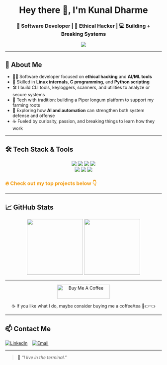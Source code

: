 <h1 align="center">Hey there 👋, I'm Kunal Dharme</h1>
<h3 align="center">🚀 Software Developer | 🧠 Ethical Hacker | 💻 Building + Breaking Systems</h3>

<p align="center">
  <img src="https://readme-typing-svg.demolab.com?font=Fira+Code&pause=1000&color=00FEEF&width=600&lines=Building+real-world+tools+with+C+%26+Bash;Ethical+Hacking+%7C+Linux+%7C+Open+Source+Dev;Breaking+and+making+things+is+how+I+learn!" />
</p>

---

## 🧠 About Me

- 👨‍💻 Software developer focused on **ethical hacking** and **AI/ML tools**
- 🐧 Skilled in **Linux internals**, **C programming**, and **Python scripting**
- 🛠️ I build CLI tools, keyloggers, scanners, and utilities to analyze or secure systems
- 🌾 Tech with tradition: building a Piper longum platform to support my farming roots
- 🚀 Exploring how **AI and automation** can strengthen both system defense and offense
- ☕ Fueled by curiosity, passion, and breaking things to learn how they work

---

## 🛠️ Tech Stack & Tools

<p align="center">
  <img src="https://img.shields.io/badge/-C-00599C?style=flat&logo=c" />
  <img src="https://img.shields.io/badge/-Python-3776AB?style=flat&logo=python" />
  <img src="https://img.shields.io/badge/-Bash-4EAA25?style=flat&logo=gnubash" />
  <img src="https://img.shields.io/badge/-Java-007396?style=flat&logo=java&logoColor=white" />
  <br/>
  <img src="https://img.shields.io/badge/-Linux-FCC624?style=flat&logo=linux" />
  <img src="https://img.shields.io/badge/-Git-F05032?style=flat&logo=git" />
  <img src="https://img.shields.io/badge/-VSCode-007ACC?style=flat&logo=visual-studio-code" />
</p>

<h3 style="color:#f39c12;"><strong>🔥 Check out my top projects below 👇</strong></h3>

---

## 📈 GitHub Stats

<p align="center">
  <img src="https://github-readme-stats.vercel.app/api?username=KunalDharme&show_icons=true&theme=tokyonight" height="180px"/>
  <img src="https://github-readme-stats.vercel.app/api/top-langs/?username=KunalDharme&layout=compact&theme=tokyonight" height="180px"/>
</p>

---

<p align="center">
  <a href="https://www.buymeacoffee.com/kunaldharme" target="_blank">
    <img src="https://cdn.buymeacoffee.com/buttons/v2/default-yellow.png" alt="Buy Me A Coffee" height="45" width="170">
  </a>
</p>

<p align="center">
  ☕ If you like what I do, maybe consider buying me a coffee/tea 🥺👉👈
</p>

---

## 📫 Contact Me

[![LinkedIn](https://img.shields.io/badge/LinkedIn-Kunal%20Dharme-0A66C2?style=for-the-badge&logo=linkedin&logoColor=white)](https://www.linkedin.com/in/kunal-dharme-8734862b7/)
&nbsp;&nbsp;
[![Email](https://img.shields.io/badge/Email-kunaldharme2004@gmail.com-D14836?style=for-the-badge&logo=gmail&logoColor=white)](mailto:kunaldharme2004@gmail.com)

---

> 🔎 *“I live in the terminal.”*

